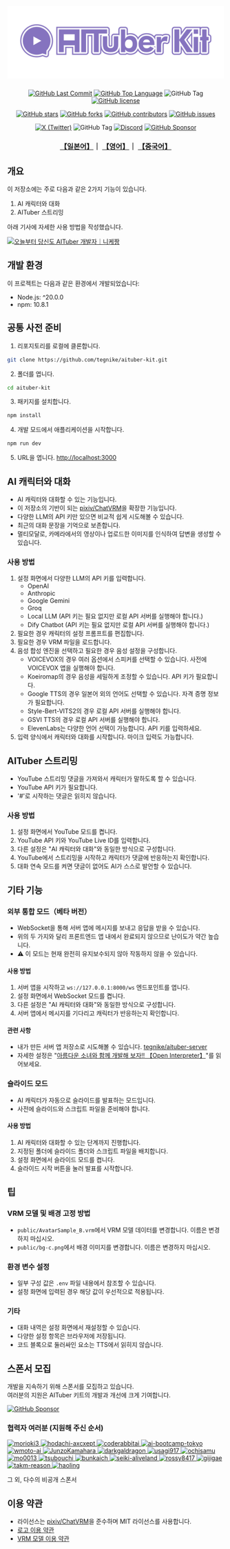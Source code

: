 <h1 align="center">
  <img style="max-width: 100%;" src="./logo.png">
</h1>

<p align="center">
   <a href="https://github.com/tegnike/aituber-kit"><img alt="GitHub Last Commit" src="https://img.shields.io/github/last-commit/tegnike/aituber-kit"></a>
   <a href="https://github.com/tegnike/aituber-kit"><img alt="GitHub Top Language" src="https://img.shields.io/github/languages/top/tegnike/aituber-kit"></a>
   <img alt="GitHub Tag" src="https://img.shields.io/github/v/tag/tegnike/aituber-kit?sort=semver&color=orange">
   <a href="https://github.com/tegnike/aituber-kit/blob/main/LICENSE"><img alt="GitHub license" src="https://img.shields.io/github/license/tegnike/aituber-kit"></a>
</p>
<p align="center">
   <a href="https://github.com/tegnike/aituber-kit/stargazers"><img alt="GitHub stars" src="https://img.shields.io/github/stars/tegnike/aituber-kit"></a>
   <a href="https://github.com/tegnike/aituber-kit/network/members"><img alt="GitHub forks" src="https://img.shields.io/github/forks/tegnike/aituber-kit"></a>
   <a href="https://github.com/tegnike/aituber-kit/graphs/contributors"><img alt="GitHub contributors" src="https://img.shields.io/github/contributors/tegnike/aituber-kit"></a>
   <a href="https://github.com/tegnike/aituber-kit/issues"><img alt="GitHub issues" src="https://img.shields.io/github/issues/tegnike/aituber-kit"></a>
</p>
<p align="center">
   <a href="https://x.com/tegnike"><img alt="X (Twitter)" src="https://img.shields.io/badge/X-tegnike-1DA1F2?logo=x&style=flat&logoColor=white"/></a>
   <img alt="GitHub Tag" src="https://img.shields.io/github/v/tag/tegnike/aituber-kit?sort=semver&color=orange">
   <a href="https://discord.gg/5rHEue52nZ"><img alt="Discord" src="https://img.shields.io/badge/Discord-AITuberKit-7289DA?logo=discord&style=flat&logoColor=white"/></a>
   <a href="https://github.com/sponsors/tegnike"><img alt="GitHub Sponsor" src="https://img.shields.io/badge/Sponsor-GitHub-ea4aaa?style=flat&logo=github"/></a>
</p>

<h3 align="center">
   <a href="../README.md">【일본어】</a>｜
   <a href="./README_en.md">【영어】</a>｜
   <a href="./README_zh.md">【중국어】</a>
</h3>

## 개요

이 저장소에는 주로 다음과 같은 2가지 기능이 있습니다.

1. AI 캐릭터와 대화
2. AITuber 스트리밍

아래 기사에 자세한 사용 방법을 작성했습니다.

[![오늘부터 당신도 AITuber 개발자｜니케짱](https://github.com/tegnike/aituber-kit/assets/35606144/a958f505-72f9-4665-ab6c-b57b692bb166)](https://note.com/nike_cha_n/n/ne98acb25e00f)

## 개발 환경

이 프로젝트는 다음과 같은 환경에서 개발되었습니다:

- Node.js: ^20.0.0
- npm: 10.8.1

## 공통 사전 준비

1. 리포지토리를 로컬에 클론합니다.

```bash
git clone https://github.com/tegnike/aituber-kit.git
```

2. 폴더를 엽니다.

```bash
cd aituber-kit
```

3. 패키지를 설치합니다.

```bash
npm install
```

4. 개발 모드에서 애플리케이션을 시작합니다.

```bash
npm run dev
```

5. URL을 엽니다. [http://localhost:3000](http://localhost:3000)

## AI 캐릭터와 대화

- AI 캐릭터와 대화할 수 있는 기능입니다.
- 이 저장소의 기반이 되는 [pixiv/ChatVRM](https://github.com/pixiv/ChatVRM)을 확장한 기능입니다.
- 다양한 LLM의 API 키만 있으면 비교적 쉽게 시도해볼 수 있습니다.
- 최근의 대화 문장을 기억으로 보존합니다.
- 멀티모달로, 카메라에서의 영상이나 업로드한 이미지를 인식하여 답변을 생성할 수 있습니다.

### 사용 방법

1. 설정 화면에서 다양한 LLM의 API 키를 입력합니다.
   - OpenAI
   - Anthropic
   - Google Gemini
   - Groq
   - Local LLM (API 키는 필요 없지만 로컬 API 서버를 실행해야 합니다.)
   - Dify Chatbot (API 키는 필요 없지만 로컬 API 서버를 실행해야 합니다.)
2. 필요한 경우 캐릭터의 설정 프롬프트를 편집합니다.
3. 필요한 경우 VRM 파일을 로드합니다.
4. 음성 합성 엔진을 선택하고 필요한 경우 음성 설정을 구성합니다.
   - VOICEVOX의 경우 여러 옵션에서 스피커를 선택할 수 있습니다. 사전에 VOICEVOX 앱을 실행해야 합니다.
   - Koeiromap의 경우 음성을 세밀하게 조정할 수 있습니다. API 키가 필요합니다.
   - Google TTS의 경우 일본어 외의 언어도 선택할 수 있습니다. 자격 증명 정보가 필요합니다.
   - Style-Bert-VITS2의 경우 로컬 API 서버를 실행해야 합니다.
   - GSVI TTS의 경우 로컬 API 서버를 실행해야 합니다.
   - ElevenLabs는 다양한 언어 선택이 가능합니다. API 키를 입력하세요.
5. 입력 양식에서 캐릭터와 대화를 시작합니다. 마이크 입력도 가능합니다.

## AITuber 스트리밍

- YouTube 스트리밍 댓글을 가져와서 캐릭터가 말하도록 할 수 있습니다.
- YouTube API 키가 필요합니다.
- '#'로 시작하는 댓글은 읽히지 않습니다.

### 사용 방법

1. 설정 화면에서 YouTube 모드를 켭니다.
2. YouTube API 키와 YouTube Live ID를 입력합니다.
3. 다른 설정은 "AI 캐릭터와 대화"와 동일한 방식으로 구성합니다.
4. YouTube에서 스트리밍을 시작하고 캐릭터가 댓글에 반응하는지 확인합니다.
5. 대화 연속 모드를 켜면 댓글이 없어도 AI가 스스로 발언할 수 있습니다.

## 기타 기능

### 외부 통합 모드（베타 버전）

- WebSocket을 통해 서버 앱에 메시지를 보내고 응답을 받을 수 있습니다.
- 위의 두 가지와 달리 프론트엔드 앱 내에서 완료되지 않으므로 난이도가 약간 높습니다.
- ⚠ 이 모드는 현재 완전히 유지보수되지 않아 작동하지 않을 수 있습니다.

#### 사용 방법

1. 서버 앱을 시작하고 `ws://127.0.0.1:8000/ws` 엔드포인트를 엽니다.
2. 설정 화면에서 WebSocket 모드를 켭니다.
3. 다른 설정은 "AI 캐릭터와 대화"와 동일한 방식으로 구성합니다.
4. 서버 앱에서 메시지를 기다리고 캐릭터가 반응하는지 확인합니다.

#### 관련 사항

- 내가 만든 서버 앱 저장소로 시도해볼 수 있습니다. [tegnike/aituber-server](https://github.com/tegnike/aituber-server)
- 자세한 설정은 "[아름다운 소녀와 함께 개발해 보자!! 【Open Interpreter】](https://note.com/nike_cha_n/n/nabcfeb7aaf3f)"를 읽어보세요.

### 슬라이드 모드

- AI 캐릭터가 자동으로 슬라이드를 발표하는 모드입니다.
- 사전에 슬라이드와 스크립트 파일을 준비해야 합니다.

#### 사용 방법

1. AI 캐릭터와 대화할 수 있는 단계까지 진행합니다.
2. 지정된 폴더에 슬라이드 폴더와 스크립트 파일을 배치합니다.
3. 설정 화면에서 슬라이드 모드를 켭니다.
4. 슬라이드 시작 버튼을 눌러 발표를 시작합니다.

## 팁

### VRM 모델 및 배경 고정 방법

- `public/AvatarSample_B.vrm`에서 VRM 모델 데이터를 변경합니다. 이름은 변경하지 마십시오.
- `public/bg-c.png`에서 배경 이미지를 변경합니다. 이름은 변경하지 마십시오.

### 환경 변수 설정

- 일부 구성 값은 `.env` 파일 내용에서 참조할 수 있습니다.
- 설정 화면에 입력된 경우 해당 값이 우선적으로 적용됩니다.

### 기타

- 대화 내역은 설정 화면에서 재설정할 수 있습니다.
- 다양한 설정 항목은 브라우저에 저장됩니다.
- 코드 블록으로 둘러싸인 요소는 TTS에서 읽히지 않습니다.

## 스폰서 모집

개발을 지속하기 위해 스폰서를 모집하고 있습니다.<br>
여러분의 지원은 AITuber 키트의 개발과 개선에 크게 기여합니다.

[![GitHub Sponsor](https://img.shields.io/badge/Sponsor-GitHub-ea4aaa?style=for-the-badge&logo=github)](https://github.com/sponsors/tegnike)

### 협력자 여러분 (지원해 주신 순서)

<p>
  <a href="https://github.com/morioki3" title="morioki3">
    <img src="https://github.com/morioki3.png" width="40" height="40" alt="morioki3">
  </a>
  <a href="https://github.com/hodachi-axcxept" title="hodachi-axcxept">
    <img src="https://github.com/hodachi-axcxept.png" width="40" height="40" alt="hodachi-axcxept">
  </a>
  <a href="https://github.com/coderabbitai" title="coderabbitai">
    <img src="https://github.com/coderabbitai.png" width="40" height="40" alt="coderabbitai">
  </a>
  <a href="https://github.com/ai-bootcamp-tokyo" title="ai-bootcamp-tokyo">
    <img src="https://github.com/ai-bootcamp-tokyo.png" width="40" height="40" alt="ai-bootcamp-tokyo">
  </a>
  <a href="https://github.com/wmoto-ai" title="wmoto-ai">
    <img src="https://github.com/wmoto-ai.png" width="40" height="40" alt="wmoto-ai">
  </a>
  <a href="https://github.com/JunzoKamahara" title="JunzoKamahara">
    <img src="https://github.com/JunzoKamahara.png" width="40" height="40" alt="JunzoKamahara">
  </a>
  <a href="https://github.com/darkgaldragon" title="darkgaldragon">
    <img src="https://github.com/darkgaldragon.png" width="40" height="40" alt="darkgaldragon">
  </a>
  <a href="https://github.com/usagi917" title="usagi917">
    <img src="https://github.com/usagi917.png" width="40" height="40" alt="usagi917">
  </a>
  <a href="https://github.com/ochisamu" title="ochisamu">
    <img src="https://github.com/ochisamu.png" width="40" height="40" alt="ochisamu">
  </a>
  <a href="https://github.com/mo0013" title="mo0013">
    <img src="https://github.com/mo0013.png" width="40" height="40" alt="mo0013">
  </a>
  <a href="https://github.com/tsubouchi" title="tsubouchi">
    <img src="https://github.com/tsubouchi.png" width="40" height="40" alt="tsubouchi">
  </a>
  <a href="https://github.com/bunkaich" title="bunkaich">
    <img src="https://github.com/bunkaich.png" width="40" height="40" alt="bunkaich">
  </a>
  <a href="https://github.com/seiki-aliveland" title="seiki-aliveland">
    <img src="https://github.com/seiki-aliveland.png" width="40" height="40" alt="seiki-aliveland">
  </a>
  <a href="https://github.com/rossy8417" title="rossy8417">
    <img src="https://github.com/rossy8417.png" width="40" height="40" alt="rossy8417">
  </a>
  <a href="https://github.com/gijigae" title="gijigae">
    <img src="https://github.com/gijigae.png" width="40" height="40" alt="gijigae">
  </a>
  <a href="https://github.com/takm-reason" title="takm-reason">
    <img src="https://github.com/takm-reason.png" width="40" height="40" alt="takm-reason">
  </a>
  <a href="https://github.com/haoling" title="haoling">
    <img src="https://github.com/haoling.png" width="40" height="40" alt="haoling">
  </a>
</p>

그 외, 다수의 비공개 스폰서

## 이용 약관

- 라이선스는 [pixiv/ChatVRM](https://github.com/pixiv/ChatVRM)을 준수하며 MIT 라이선스를 사용합니다.
- [로고 이용 약관](./logo_licence_ko.md)
- [VRM 모델 이용 약관](./vrm_licence_ko.md)
